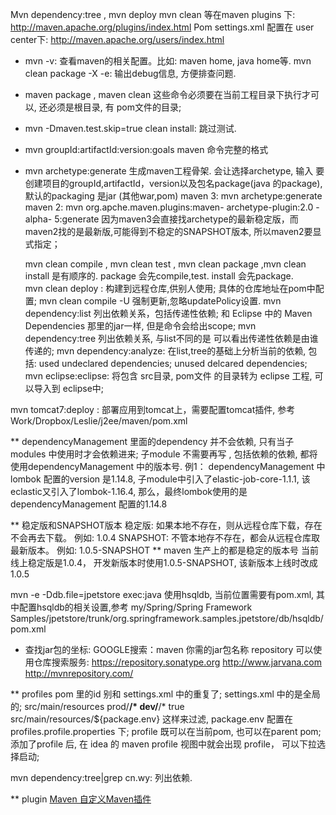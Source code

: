   Mvn dependency:tree , mvn deploy mvn clean 等在maven plugins 下: http://maven.apache.org/plugins/index.html
  Pom settings.xml 配置在 user center下: http://maven.apache.org/users/index.html

* mvn -v: 查看maven的相关配置。比如: maven home, java home等.
  mvn clean package -X -e:  输出debug信息, 方便排查问题.
  
* maven package , maven clean 这些命令必须要在当前工程目录下执行才可以,  还必须是根目录, 有 pom文件的目录;
*  mvn -Dmaven.test.skip=true clean install:  跳过测试.
* mvn groupId:artifactId:version:goals      maven 命令完整的格式
*  mvn archetype:generate   生成maven工程骨架.   会让选择archetype, 输入 要创建项目的groupId,artifactId，version以及包名package(java 的package),  默认的packaging 是jar (其他war,pom)
      maven 3: mvn archetype:generate 
      maven 2: mvn org.apche.maven.plugins:maven- archetype-plugin:2.0 -alpha- 5:generate
      因为maven3会直接找archetype的最新稳定版，而maven2找的是最新版,可能得到不稳定的SNAPSHOT版本, 所以maven2要显式指定；
   
    mvn clean compile  , mvn clean test , mvn clean package ,mvn clean install    是有顺序的.  package 会先compile,test.  install 会先package.   
    mvn clean deploy : 构建到远程仓库,供别人使用; 具体的仓库地址在pom中<distributionManagement>配置;
    mvn clean compile -U   强制更新,忽略updatePolicy设置.
    mvn dependency:list  列出依赖关系，包括传递性依赖;  和 Eclipse 中的 Maven Dependencies 那里的jar一样, 但是命令会给出scope;
    mvn dependency:tree 列出依赖关系, 与list不同的是 可以看出传递性依赖是由谁传递的;
    mvn dependency:analyze:  在list,tree的基础上分析当前的依赖,  包括: used undeclared dependencies;  unused delcared dependencies;
    mvn eclipse:eclipse:  将包含 src目录, pom文件 的目录转为 eclipse 工程,  可以导入到 eclipse中;

mvn tomcat7:deploy :  部署应用到tomcat上，需要配置tomcat插件, 参考Work/Dropbox/Leslie/j2ee/maven/pom.xml

** dependencyManagement
   里面的dependency 并不会依赖, 只有当子modules 中使用时才会依赖进来;
   子module 不需要再写 <version>,  包括依赖的依赖, 都将使用dependencyManagement 中的版本号. 
   例1： dependencyManagement 中lombok 配置的version 是1.14.8, 子module中引入了elastic-job-core-1.1.1, 该eclastic又引入了lombok-1.16.4,
   那么，最终lombok使用的是 dependencyManagement 配置的1.14.8

** 稳定版和SNAPSHOT版本
   稳定版: 如果本地不存在，则从远程仓库下载，存在不会再去下载。   例如: <version>1.0.4</version>
   SNAPSHOT:  不管本地存不存在，都会从远程仓库取最新版本。         例如: <version>1.0.5-SNAPSHOT</version>
** maven 生产上的都是稳定的版本号
   当前线上稳定版是1.0.4， 开发新版本时使用1.0.5-SNAPSHOT,  该新版本上线时改成1.0.5

mvn -e -Ddb.file=jpetstore exec:java   使用hsqldb,  当前位置需要有pom.xml, 其中配置hsqldb的相关设置,参考 my/Spring/Spring Framework Samples/jpetstore/trunk/org.springframework.samples.jpetstore/db/hsqldb/pom.xml
 
* 查找jar包的坐标:   GOOGLE搜索：maven 你需的jar包名称 repository
  可以使用仓库搜索服务: 
      https://repository.sonatype.org
      http://www.jarvana.com
      http://mvnrepository.com/

** profiles
   pom 里的id 别和 settings.xml 中的重复了; settings.xml 中的是全局的;
    <resources>
        <resource>
            <directory>src/main/resources</directory>
            <excludes>
                <exclude>prod/**/*</exclude>
                <exclude>dev/**/*</exclude>
            </excludes>
            <filtering>true</filtering>
        </resource>
        <resource>
            <directory>src/main/resources/${package.env}</directory>
        </resource>
    </resources>
    这样来过滤, package.env 配置在profiles.profile.properties 下;  profile 既可以在当前pom, 也可以在parent pom;
    添加了profile 后,  在 idea 的 maven profile 视图中就会出现 profile， 可以下拉选择启动;


mvn dependency:tree|grep cn.wy:   列出依赖.

** plugin
  [Maven 自定义Maven插件](https://www.cnblogs.com/oscar1987121/p/10959083.html)
  
 

